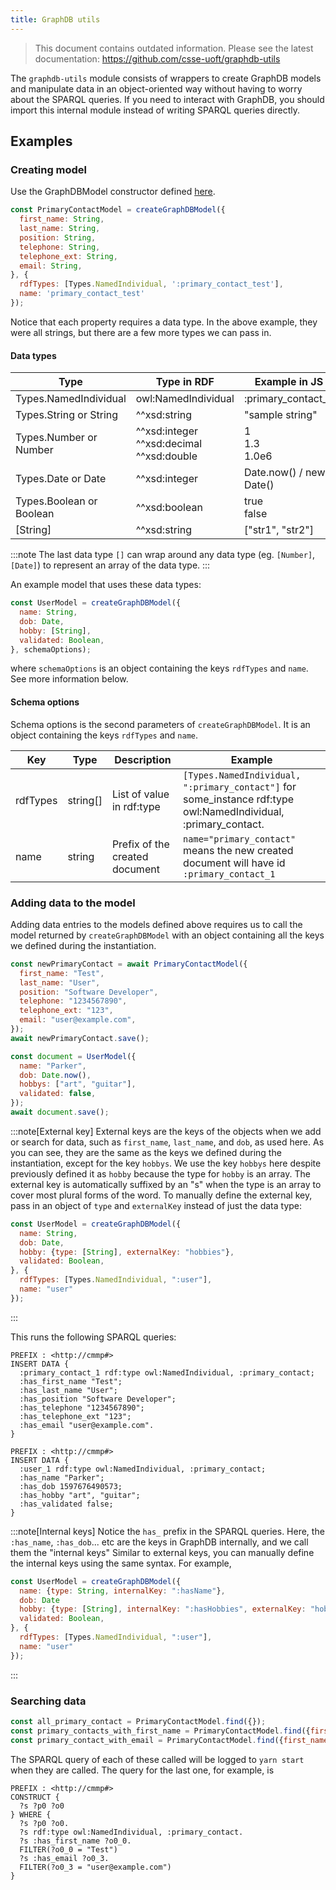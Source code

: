 ```yaml
---
title: GraphDB utils
---
```


> This document contains outdated information. Please see the latest documentation: https://github.com/csse-uoft/graphdb-utils


The `graphdb-utils` module consists of wrappers to create GraphDB
models and manipulate data in an object-oriented way without having to worry
about the SPARQL queries. If you need to interact with GraphDB, you should
import this internal module instead of writing SPARQL queries directly.

## Examples
### Creating model
Use the GraphDBModel constructor defined [here](https://github.com/csse-uoft/graphdb-utils/blob/main/src/graphDBSchema.ts).
```js
const PrimaryContactModel = createGraphDBModel({
  first_name: String,
  last_name: String,
  position: String,
  telephone: String,
  telephone_ext: String,
  email: String,
}, {
  rdfTypes: [Types.NamedIndividual, ':primary_contact_test'],
  name: 'primary_contact_test'
});
```
Notice that each property requires a data type.
In the above example, they were all strings,
but there are a few more types we can pass in.

#### Data types
Type | Type in RDF | Example in JS | Example in RDF
---|---|---|---
Types.NamedIndividual | owl\:NamedIndividual | \:primary_contact_1 | \:primary_contact_1
Types.String or String | ^^xsd\:string | "sample string" | "sample string"
Types.Number or Number | ^^xsd\:integer<br>^^xsd\:decimal<br>^^xsd\:double | 1<br>1.3<br>1.0e6 | 1<br>1.3<br>1.0e6
Types.Date or Date | ^^xsd\:integer | Date.now() / new Date() | 1597676490573
Types.Boolean or Boolean | ^^xsd\:boolean | true<br>false | true<br>false
[String] | ^^xsd\:string | ["str1", "str2"] | "str1", "str2".

:::note
The last data type `[]` can wrap around any data type (eg. `[Number]`, `[Date]`)
to represent an array of the data type.
:::

An example model that uses these data types:
```js
const UserModel = createGraphDBModel({
  name: String,
  dob: Date,
  hobby: [String],
  validated: Boolean,
}, schemaOptions);
```
where `schemaOptions` is an object containing the keys `rdfTypes` and `name`.
See more information below.

#### Schema options
Schema options is the second parameters of `createGraphDBModel`.
It is an object containing the keys `rdfTypes` and `name`.

Key | Type | Description | Example
---|---|---|---
rdfTypes | string[] | List of value in rdf\:type | `[Types.NamedIndividual, ":primary_contact"]` for some_instance rdf\:type owl\:NamedIndividual, \:primary_contact.
name | string | Prefix of the created document | `name="primary_contact"` means the new created document will have id `:primary_contact_1`

### Adding data to the model
Adding data entries to the models defined above requires us to call the model
returned by `createGraphDBModel` with an object containing all the keys we
defined during the instantiation.

```js
const newPrimaryContact = await PrimaryContactModel({
  first_name: "Test",
  last_name: "User",
  position: "Software Developer",
  telephone: "1234567890",
  telephone_ext: "123",
  email: "user@example.com",
});
await newPrimaryContact.save();

const document = UserModel({
  name: "Parker",
  dob: Date.now(),
  hobbys: ["art", "guitar"],
  validated: false,
});
await document.save();
```

:::note[External key]
External keys are the keys of the objects when we add or search for data, such as `first_name`, `last_name`, and `dob`, as used here.
As you can see, they are the same as the keys we defined during the instantiation,
except for the key `hobbys`.
We use the key `hobbys` here despite previously defined it as `hobby` because
the type for `hobby` is an array.
The external key is automatically suffixed by an "s" when the type is an array to cover most plural forms of the word.
To manually define the external key, pass in an object of `type` and `externalKey`
instead of just the data type:
```js
const UserModel = createGraphDBModel({
  name: String,
  dob: Date,
  hobby: {type: [String], externalKey: "hobbies"},
  validated: Boolean,
}, {
  rdfTypes: [Types.NamedIndividual, ":user"],
  name: "user"
});
```
:::

This runs the following SPARQL queries:
```sparql
PREFIX : <http://cmmp#>
INSERT DATA {
  :primary_contact_1 rdf:type owl:NamedIndividual, :primary_contact;
  :has_first_name "Test";
  :has_last_name "User";
  :has_position "Software Developer";
  :has_telephone "1234567890";
  :has_telephone_ext "123";
  :has_email "user@example.com".
}

PREFIX : <http://cmmp#>
INSERT DATA {
  :user_1 rdf:type owl:NamedIndividual, :primary_contact;
  :has_name "Parker";
  :has_dob 1597676490573;
  :has_hobby "art", "guitar";
  :has_validated false;
}
```

:::note[Internal keys]
Notice the `has_` prefix in the SPARQL queries.
Here, the `:has_name`, `:has_dob`... etc are the keys in GraphDB internally,
and we call them the "internal keys"
Similar to external keys, you can manually define the internal keys using the same syntax.
For example,
```js
const UserModel = createGraphDBModel({
  name: {type: String, internalKey: ":hasName"},
  dob: Date
  hobby: {type: [String], internalKey: ":hasHobbies", externalKey: "hobbies"},
  validated: Boolean,
}, {
  rdfTypes: [Types.NamedIndividual, ":user"],
  name: "user"
});
```
:::

### Searching data
```js
const all_primary_contact = PrimaryContactModel.find({});
const primary_contacts_with_first_name = PrimaryContactModel.find({first_name: "Test"})
const primary_contact_with_email = PrimaryContactModel.find({first_name: "Test", email: "user@example.com"});
```
The SPARQL query of each of these called will be logged to `yarn start` when they are called.
The query for the last one, for example, is
```sparql
PREFIX : <http://cmmp#>
CONSTRUCT {
  ?s ?p0 ?o0
} WHERE {
  ?s ?p0 ?o0.
  ?s rdf:type owl:NamedIndividual, :primary_contact.
  ?s :has_first_name ?o0_0.
  FILTER(?o0_0 = "Test")
  ?s :has_email ?o0_3.
  FILTER(?o0_3 = "user@example.com")
}
```
